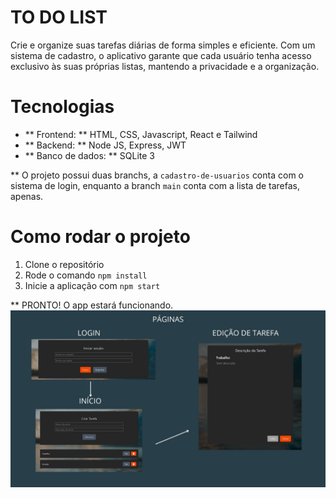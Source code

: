 # TO DO LIST
Crie e organize suas tarefas diárias de forma simples e eficiente. Com um sistema de cadastro, o aplicativo garante que cada usuário tenha acesso exclusivo às suas próprias listas, mantendo a privacidade e a organização.

# Tecnologias
- ** Frontend: ** HTML, CSS, Javascript, React e Tailwind
- ** Backend: ** Node JS, Express, JWT
- ** Banco de dados: ** SQLite 3

** O projeto possui duas branchs, a `cadastro-de-usuarios` conta com o sistema de login, enquanto a branch `main` conta com a lista de tarefas, apenas.

# Como rodar o projeto
1. Clone o repositório
1. Rode o comando `npm install`
2. Inicie a aplicação com `npm start`

** PRONTO! O app estará funcionando.
![Pages](app.jpg)

